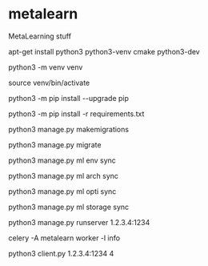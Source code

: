 # metalearn
MetaLearning stuff

apt-get install python3 python3-venv cmake python3-dev

python3 -m venv venv

source venv/bin/activate 

python3 -m pip install --upgrade pip

python3 -m pip install -r requirements.txt

python3 manage.py makemigrations

python3 manage.py migrate

python3 manage.py ml env sync

python3 manage.py ml arch sync

python3 manage.py ml opti sync

python3 manage.py ml storage sync

python3 manage.py runserver 1.2.3.4:1234

celery -A metalearn worker -l info

python3 client.py 1.2.3.4:1234 4

